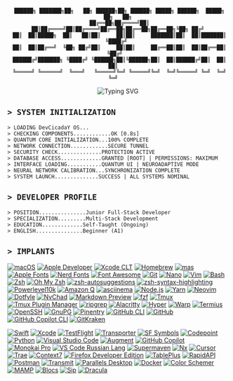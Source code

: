 <div align="center">

```
 ██████╗ ███████╗██╗   ██╗ ██████╗██╗ ██████╗ █████╗ ██████╗  █████╗ ██╗   ██╗
 ██╔══██╗██╔════╝██║   ██║██╔════╝██║██╔════╝██╔══██╗██╔══██╗██╔══██╗╚██╗ ██╔╝
 ██║  ██║█████╗  ██║   ██║██║     ██║██║     ███████║██║  ██║███████║ ╚████╔╝ 
 ██║  ██║██╔══╝  ╚██╗ ██╔╝██║     ██║██║     ██╔══██║██║  ██║██╔══██║  ╚██╔╝  
 ██████╔╝███████╗ ╚████╔╝ ╚██████╗██║╚██████╗██║  ██║██████╔╝██║  ██║   ██║   
 ╚═════╝ ╚══════╝  ╚═══╝   ╚═════╝╚═╝ ╚═════╝╚═╝  ╚═╝╚═════╝ ╚═╝  ╚═╝   ╚═╝   
```

<img src="https://readme-typing-svg.herokuapp.com?font=Fira+Code&size=27&duration=3000&pause=1800&color=FF00FF&center=true&vCenter=true&random=false&width=600&lines=IN+CODE+WE+SEEK+MEANING;LIFE+IS+JUST+A+COMPLEX+ALGORITHM;TO+EXIST+IS+TO+EVOLVE;FREEDOM+IN+DIGITAL+ETERNITY" alt="Typing SVG" />

</div>

## `> SYSTEM INITIALIZATION`

```
> LOADING DevCicadaY OS...
> CHECKING COMPONENTS............OK [0.8s]
> QUANTUM CORE INITIALIZATION...100% COMPLETE
> NETWORK CONNECTION............SECURE TUNNEL
> SECURITY CHECK..............PROTECTION ACTIVE
> DATABASE ACCESS.............GRANTED [ROOT] | PERMISSIONS: MAXIMUM
> INTERFACE LOADING...........QUANTUM UI | NEUROADAPTIVE MODE
> NEURAL NETWORK CALIBRATION...SYNCHRONIZATION COMPLETE
> SYSTEM LAUNCH..............SUCCESS | ALL SYSTEMS NOMINAL
```

## `> DEVELOPER PROFILE`

```
> POSITION...............Junior Full-Stack Developer  
> SPECIALIZATION.........Multi-Stack Development  
> EDUCATION.............Self-Taught (Ongoing)  
> ENGLISH...............Beginner (A1)
```

## `> IMPLANTS`

[![macOS](https://img.shields.io/badge/-macOS-000000?style=for-the-badge&logo=apple&logoColor=white)](https://www.apple.com/macos/)
[![Apple Developer](https://img.shields.io/badge/-Apple%20Developer-000000?style=for-the-badge&logo=apple&logoColor=white)](https://developer.apple.com/)
[![Xcode CLT](https://img.shields.io/badge/-Xcode%20Command%20Line%20Tools-147EFB?style=for-the-badge&logo=xcode&logoColor=white)](https://developer.apple.com/xcode/resources/)
[![Homebrew](https://img.shields.io/badge/-Homebrew-FBB040?style=for-the-badge&logo=homebrew&logoColor=black)](https://brew.sh/)
[![mas](https://img.shields.io/badge/-mas-000000?style=for-the-badge&logo=appstore&logoColor=white)](https://github.com/mas-cli/mas)
[![Apple Fonts](https://img.shields.io/badge/-Apple%20Fonts-000000?style=for-the-badge&logo=apple&logoColor=white)](https://developer.apple.com/fonts/)
[![Nerd Fonts](https://img.shields.io/badge/-Nerd%20Fonts-A80030?style=for-the-badge&logo=powerline&logoColor=white)](https://www.nerdfonts.com/)
[![Font Awesome](https://img.shields.io/badge/-Font%20Awesome-528DD7?style=for-the-badge&logo=fontawesome&logoColor=white)](https://fontawesome.com/)
[![Git](https://img.shields.io/badge/-Git-F05032?style=for-the-badge&logo=git&logoColor=white)](https://git-scm.com/)
[![Nano](https://img.shields.io/badge/-Nano-4A90E2?style=for-the-badge&logo=nano&logoColor=white)](https://www.nano-editor.org/)
[![Vim](https://img.shields.io/badge/-Vim-019733?style=for-the-badge&logo=vim&logoColor=white)](https://www.vim.org/)
[![Bash](https://img.shields.io/badge/-Bash-4EAA25?style=for-the-badge&logo=gnu-bash&logoColor=white)](https://www.gnu.org/software/bash/)
[![Zsh](https://img.shields.io/badge/-Zsh-C5D928?style=for-the-badge&logo=zsh&logoColor=black)](https://www.zsh.org/)
[![Oh My Zsh](https://img.shields.io/badge/-Oh%20My%20Zsh-8E75B2?style=for-the-badge&logo=shell&logoColor=white)](https://ohmyz.sh/)
[![zsh-autosuggestions](https://img.shields.io/badge/-zsh--autosuggestions-4D4D4D?style=for-the-badge&logo=zsh&logoColor=white)](https://github.com/zsh-users/zsh-autosuggestions)
[![zsh-syntax-highlighting](https://img.shields.io/badge/-zsh--syntax--highlighting-4D4D4D?style=for-the-badge&logo=zsh&logoColor=white)](https://github.com/zsh-users/zsh-syntax-highlighting)
[![Powerlevel10k](https://img.shields.io/badge/-Powerlevel10k-25A0C5?style=for-the-badge&logo=powershell&logoColor=white)](https://github.com/romkatv/powerlevel10k)
[![Amazon Q](https://img.shields.io/badge/-Amazon%20Q-FF9900?style=for-the-badge&logo=amazon-aws&logoColor=white)](https://aws.amazon.com/ru/q/developer/)
[![asciinema](https://img.shields.io/badge/-asciinema-D40000?style=for-the-badge&logo=asciinema&logoColor=white)](https://docs.asciinema.org/)
[![Node.js](https://img.shields.io/badge/-Node.js-339933?style=for-the-badge&logo=node.js&logoColor=white)](https://nodejs.org/)
[![Yarn](https://img.shields.io/badge/-Yarn-2C8EBB?style=for-the-badge&logo=yarn&logoColor=white)](https://yarnpkg.com/)
[![Neovim](https://img.shields.io/badge/-Neovim-57A143?style=for-the-badge&logo=neovim&logoColor=white)](https://neovim.io/)
[![Dotfyle](https://img.shields.io/badge/-Dotfyle-4285F4?style=for-the-badge&logo=neovim&logoColor=white)](https://dotfyle.com/)
[![NvChad](https://img.shields.io/badge/-NvChad-3776AB?style=for-the-badge&logo=neovim&logoColor=white)](https://nvchad.com/)
[![Markdown Preview](https://img.shields.io/badge/-Markdown%20Preview-000000?style=for-the-badge&logo=markdown&logoColor=white)](https://github.com/iamcco/markdown-preview.nvim)
[![fzf](https://img.shields.io/badge/-fzf-F05033?style=for-the-badge&logo=git&logoColor=white)](https://github.com/junegunn/fzf)
[![Tmux](https://img.shields.io/badge/-Tmux-1BB91F?style=for-the-badge&logo=tmux&logoColor=white)](https://github.com/tmux/tmux)
[![Tmux Plugin Manager](https://img.shields.io/badge/-Tmux%20Plugin%20Manager-1BB91F?style=for-the-badge&logo=tmux&logoColor=white)](https://github.com/tmux-plugins/tpm)
[![ripgrep](https://img.shields.io/badge/-ripgrep-777777?style=for-the-badge&logo=gnu&logoColor=white)](https://github.com/BurntSushi/ripgrep)
[![Alacritty](https://img.shields.io/badge/-Alacritty-F46D01?style=for-the-badge&logo=alacritty&logoColor=white)](https://alacritty.org/)
[![Hyper](https://img.shields.io/badge/-Hyper-000000?style=for-the-badge&logo=hyper&logoColor=white)](https://hyper.is/)
[![Warp](https://img.shields.io/badge/-Warp-01A4FF?style=for-the-badge&logo=warp&logoColor=white)](https://www.warp.dev/)
[![Termius](https://img.shields.io/badge/-Termius-000000?style=for-the-badge&logo=termius&logoColor=white)](https://termius.com/)
[![OpenSSH](https://img.shields.io/badge/-OpenSSH-231F20?style=for-the-badge&logo=openssh&logoColor=white)](https://www.openssh.com/)
[![GnuPG](https://img.shields.io/badge/-GnuPG-0093DD?style=for-the-badge&logo=gnupg&logoColor=white)](https://gnupg.org/)
[![Pinentry](https://img.shields.io/badge/-Pinentry-000000?style=for-the-badge&logo=gnupg&logoColor=white)](https://github.com/GPGTools/pinentry)
[![GitHub CLI](https://img.shields.io/badge/-GitHub%20CLI-181717?style=for-the-badge&logo=github&logoColor=white)](https://cli.github.com/)
[![GitHub](https://img.shields.io/badge/-GitHub-181717?style=for-the-badge&logo=github&logoColor=white)](https://github.com/)
[![GitHub Copilot CLI](https://img.shields.io/badge/-GitHub%20Copilot%20CLI-000000?style=for-the-badge&logo=github&logoColor=white)](https://github.com/github/gh-copilot)
[![GitKraken](https://img.shields.io/badge/-GitKraken-179287?style=for-the-badge&logo=gitkraken&logoColor=white)](https://www.gitkraken.com/)

[![Swift](https://img.shields.io/badge/-Swift-FA7343?style=for-the-badge&logo=swift&logoColor=white)](https://www.swift.org/)
[![Xcode](https://img.shields.io/badge/-Xcode-147EFB?style=for-the-badge&logo=xcode&logoColor=white)](https://developer.apple.com/xcode/)
[![TestFlight](https://img.shields.io/badge/-TestFlight-0D96F6?style=for-the-badge&logo=testflight&logoColor=white)](https://developer.apple.com/testflight/)
[![Transporter](https://img.shields.io/badge/-Transporter-1D63ED?style=for-the-badge&logo=apple&logoColor=white)](https://apps.apple.com/ua/app/transporter/id1450874784?l=ru&mt=12)
[![SF Symbols](https://img.shields.io/badge/-SF%20Symbols-000000?style=for-the-badge&logo=apple&logoColor=white)](https://developer.apple.com/sf-symbols/)
[![Codepoint](https://img.shields.io/badge/-Codepoint-5C2D91?style=for-the-badge&logo=apple&logoColor=white)](https://appahead.studio/apps/codepoint/)
[![Python](https://img.shields.io/badge/-Python-3776AB?style=for-the-badge&logo=python&logoColor=white)](https://www.python.org/)
[![Visual Studio Code](https://img.shields.io/badge/-Visual%20Studio%20Code-007ACC?style=for-the-badge&logo=visual-studio-code&logoColor=white)](https://code.visualstudio.com/)
[![Augment](https://img.shields.io/badge/-Augment-5C2D91?style=for-the-badge&logo=visual-studio-code&logoColor=white)](https://www.augmentcode.com/)
[![GitHub Copilot](https://img.shields.io/badge/-GitHub%20Copilot-000000?style=for-the-badge&logo=github&logoColor=white)](https://github.com/features/copilot)
[![Monokai Pro](https://img.shields.io/badge/-Monokai%20Pro-272822?style=for-the-badge&logo=visual-studio-code&logoColor=white)](https://monokai.pro/)
[![VS Code Russian Lang](https://img.shields.io/badge/-VS%20Code%20Russian-007ACC?style=for-the-badge&logo=visual-studio-code&logoColor=white)](https://marketplace.visualstudio.com/items/?itemName=MS-CEINTL.vscode-language-pack-ru)
[![Supermaven](https://img.shields.io/badge/-Supermaven-FF5500?style=for-the-badge&logo=maven&logoColor=white)](https://supermaven.com/)
[![Nx](https://img.shields.io/badge/-Nx-143055?style=for-the-badge&logo=nx&logoColor=white)](https://nx.dev/)
[![Cursor](https://img.shields.io/badge/-Cursor-1A1A1A?style=for-the-badge&logo=cursor&logoColor=white)](https://www.cursor.com/)
[![Trae](https://img.shields.io/badge/-Trae-6B46C1?style=for-the-badge&logo=openai&logoColor=white)](https://www.trae.ai/)
[![Context7](https://img.shields.io/badge/-Context7-000000?style=for-the-badge&logo=c&logoColor=white)](https://context7.com/)
[![Firefox Developer Edition](https://img.shields.io/badge/-Firefox%20Developer%20Edition-FF7139?style=for-the-badge&logo=firefox-browser&logoColor=white)](https://www.mozilla.org/en-US/firefox/developer/)
[![TablePlus](https://img.shields.io/badge/-TablePlus-1A93DB?style=for-the-badge&logo=tableplus&logoColor=white)](https://tableplus.com/)
[![RapidAPI](https://img.shields.io/badge/-RapidAPI-009688?style=for-the-badge&logo=paw&logoColor=white)](https://paw.cloud/)
[![Postman](https://img.shields.io/badge/-Postman-FF6C37?style=for-the-badge&logo=postman&logoColor=white)](https://www.postman.com/)
[![Transmit](https://img.shields.io/badge/-Transmit-FFA500?style=for-the-badge&logo=panic&logoColor=white)](https://www.panic.com/transmit/)
[![Parallels Desktop](https://img.shields.io/badge/-Parallels%20Desktop-1E88E5?style=for-the-badge&logo=parallels&logoColor=white)](https://www.parallels.com/)
[![Docker](https://img.shields.io/badge/-Docker-2496ED?style=for-the-badge&logo=docker&logoColor=white)](https://www.docker.com/)
[![Color Schemer](https://img.shields.io/badge/-Color%20Schemer-FF6B6B?style=for-the-badge&logo=adobe-color&logoColor=white)](https://colorschemer.com/)
[![MAMP](https://img.shields.io/badge/-MAMP-02749C?style=for-the-badge&logo=mamp&logoColor=white)](https://www.mamp.info/en/mac/)
[![Blocs](https://img.shields.io/badge/-Blocs-FF8A00?style=for-the-badge&logo=web&logoColor=white)](https://blocsapp.com/)
[![Sip](https://img.shields.io/badge/-Sip-000000?style=for-the-badge&logo=dropper&logoColor=white)](https://sipapp.io/)
[![Dracula](https://img.shields.io/badge/-Dracula-282A36?style=for-the-badge&logo=dracula&logoColor=BD93F9)](https://draculatheme.com/)